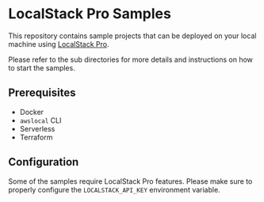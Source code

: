# LocalStack Pro Samples

This repository contains sample projects that can be deployed on your local machine using [LocalStack Pro](https://localstack.cloud/).

Please refer to the sub directories for more details and instructions on how to start the samples.

## Prerequisites

* Docker
* `awslocal` CLI
* Serverless
* Terraform

## Configuration

Some of the samples require LocalStack Pro features. Please make sure to properly configure the `LOCALSTACK_API_KEY` environment variable.
